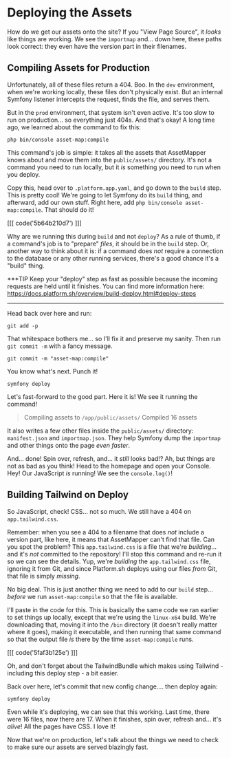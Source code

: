 # Deploying the Assets

How do we get our assets onto the site? If you "View Page Source", it *looks* like
things are working. We see the `importmap` and... down here, these paths
look correct: they even have the version part in their filenames.

## Compiling Assets for Production

Unfortunately, all of these files return a 404. Boo. In the `dev` environment,
when we're working locally, these files don't physically exist. But an internal
Symfony listener intercepts the request, finds the file, and serves them.

But in the `prod` environment, that system isn't even active. It's too slow to run
on production... so everything just 404s. And that's okay! A long time ago, we learned
about the command to fix this:

```terminal
php bin/console asset-map:compile
```

This command's job is simple: it takes all the assets that AssetMapper knows about
and move them into the `public/assets/` directory. It's not a command you need
to run locally, but it *is* something you need to run when you deploy.

Copy this, head over to `.platform.app.yaml`, and go down to the `build` step. This
is pretty cool! We're going to let Symfony do its `build` thing, and afterward,
add our own stuff. Right here, add `php bin/console asset-map:compile`.
That should do it!

[[[ code('5b64b210d7') ]]]

Why are we running this during `build` and not `deploy`? As a rule of thumb, if
a command's job is to "prepare" *files*, it should be in the `build` step.
Or, another way to think about it is: if a command does *not* require a connection
to the database or any other running services, there's a good chance it's a "build"
thing.

***TIP
Keep your "deploy" step as fast as possible because the incoming requests are held until it finishes.
You can find more information here: https://docs.platform.sh/overview/build-deploy.html#deploy-steps
***

Head back over here and run:

```terminal
git add -p
```

That whitespace bothers me... so I'll fix it and preserve my sanity. Then run
`git commit -m` with a fancy message.

```terminal-silent
git commit -m "asset-map:compile"
```

You know what's next. Punch it!

```terminal skip-ci
symfony deploy
```

Let's fast-forward to the good part. Here it is! We see it running the command!

> Compiling assets to `/app/public/assets/`
> Compiled 16 assets

It also writes a few other files inside the `public/assets/` directory:
`manifest.json` and `importmap.json`. They help Symfony dump the `importmap` and
other things onto the page *even faster*.

And... done! Spin over, refresh, and... it *still* looks bad!? Ah, but things are
not as bad as you think! Head to the homepage and open your Console. Hey! Our
JavaScript *is* running! We see the `console.log()`!

## Building Tailwind on Deploy

So JavaScript, check! CSS... not so much. We still have a 404 on
`app.tailwind.css`.

Remember: when you see a 404 to a filename that does *not* include a version part,
like here, it means that AssetMapper can't find that file. Can you
spot the problem? This `app.tailwind.css` is a file that we're *building*... and
it's *not* committed to the repository! I'll stop this command and re-run it so we
can see the details. Yup, we're *building* the `app.tailwind.css` file, ignoring it
from Git, and since Platform.sh deploys using our files *from* Git, that file is
simply *missing*.

No big deal. This is just another thing we need to add to our `build` step...
*before* we run `asset-map:compile` so that the file is available.

I'll paste in the code for this. This is basically the same code we ran earlier
to set things up locally, except that we're using the `linux-x64` build. We're
downloading that, moving it into the `/bin` directory (it doesn't really
matter where it goes), making it executable, and then running
that same command so that the output file *is* there by the time
`asset-map:compile` runs.

[[[ code('5faf3b125e') ]]]

Oh, and don't forget about the TailwindBundle which makes using Tailwind - including
this deploy step - a bit easier.

Back over here, let's commit that new config change.... then deploy again:

```terminal-silent skip-ci
symfony deploy
```

Even while it's deploying, we can see that this working. Last time, there were 16
files, now there are 17. When it finishes, spin over, refresh and... it's *alive*!
All the pages have CSS. I love it!

Now that we're on production, let's talk about the things we need to
check to make sure our assets are served blazingly fast.

